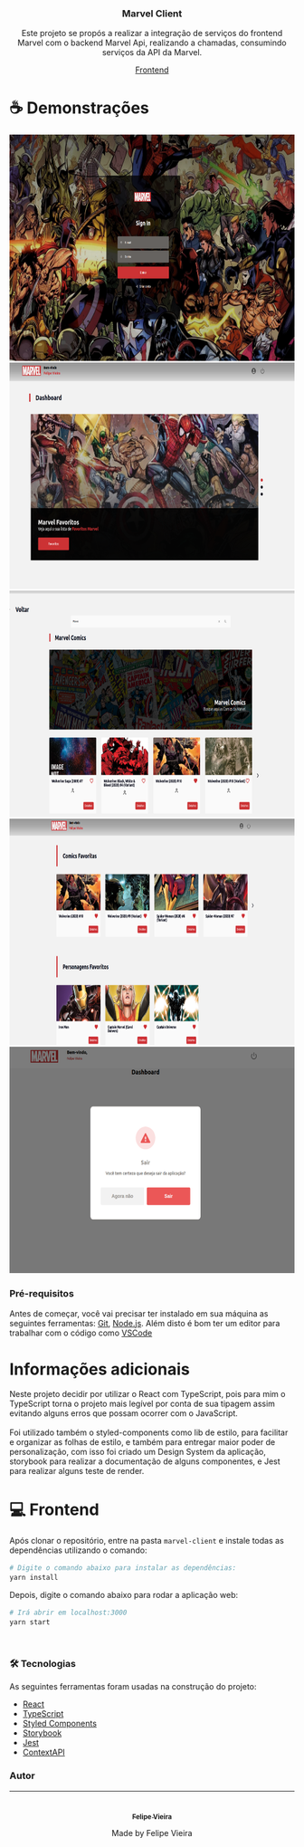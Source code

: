 <h3 align="center">
  Marvel Client
</h3>

<p align="center">Este projeto se propós a realizar a integração de serviços do frontend Marvel com o backend Marvel Api, realizando a chamadas, consumindo serviços da API da Marvel.</p>

<p align="center">
  <a href="#computer-frontend">Frontend</a>
</p>

# :coffee: Demonstrações

<div>
  <p align="center">
    <img src="./.github/assets/signIn.png" height="400">
    <img src="./.github/assets/dashboard.png" height="400">
    <img src="./.github/assets/comics.png" height="400">
    <img src="./.github/assets/favorites.png" height="400">
    <img src="./.github/assets/modal.png" height="400">
  </p>
</div>

### Pré-requisitos

Antes de começar, você vai precisar ter instalado em sua máquina as seguintes ferramentas:
[Git](https://git-scm.com), [Node.js](https://nodejs.org/en/).
Além disto é bom ter um editor para trabalhar com o código como [VSCode](https://code.visualstudio.com/)

# Informações adicionais

Neste projeto decidir por utilizar o React com TypeScript, pois para mim o TypeScript torna o projeto mais legível por conta de sua tipagem assim evitando alguns erros que possam ocorrer com o JavaScript. <br/><br/>
Foi utilizado também o styled-components como lib de estilo, para facilitar e organizar as folhas de estilo, e também para entregar maior poder de personalização, com isso foi criado um Design System da aplicação, storybook para realizar a documentação de alguns componentes, e Jest para realizar alguns teste de render.

# :computer: Frontend

Após clonar o repositório, entre na pasta `marvel-client` e instale todas as dependências utilizando o comando:

```bash
# Digite o comando abaixo para instalar as dependências:
yarn install
```

Depois, digite o comando abaixo para rodar a aplicação web:

```bash
# Irá abrir em localhost:3000
yarn start
```

<br>

### 🛠 Tecnologias

As seguintes ferramentas foram usadas na construção do projeto:

- [React](https://pt-br.reactjs.org/)
- [TypeScript](https://www.typescriptlang.org/)
- [Styled Components](https://styled-components.com/)
- [Storybook](https://storybook.js.org/)
- [Jest](https://jestjs.io/)
- [ContextAPI](https://reactjs.org/docs/context.html)

### Autor

---

<div align="center">
<a href="https://2lipe.netlify.app/" target="_blank">
 <img style="border-radius: 50%" src="https://avatars.githubusercontent.com/u/60102071?s=400&u=0ca749fcb9a2c7858c55c6f816cfb2e5c34f78a6&v=4" width="100px;" alt=""/>
 <br />
 <sub><b>Felipe Vieira</b></sub></a> <a href="https://2lipe.netlify.app/" target="_blank" title="Felipe Vieira"></a>

Made by Felipe Vieira

</div>
